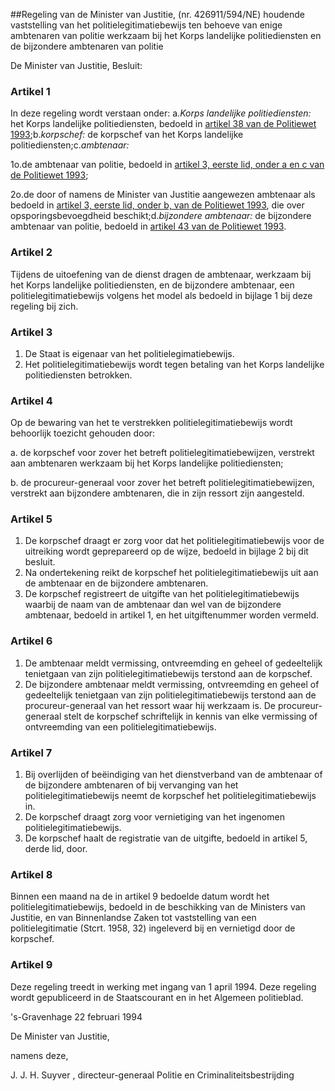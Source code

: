 <meta http-equiv='Content-Type' content='text/html; charset=utf-8' />

##Regeling van de Minister van Justitie, (nr. 426911/594/NE) houdende vaststelling van het politielegitimatiebewijs ten behoeve van enige ambtenaren van politie werkzaam bij het Korps landelijke politiediensten en de bijzondere ambtenaren van politie

De Minister van Justitie,  Besluit:    

### Artikel  1  

In deze regeling wordt verstaan onder: a.*Korps landelijke politiediensten:* het Korps landelijke politiediensten, bedoeld in [artikel 38 van de Politiewet 1993](../../../../wet/politiewet/1993/BWBR0006299/README.md);b.*korpschef:* de korpschef van het Korps landelijke politiediensten;c.*ambtenaar:*

1o.de ambtenaar van politie, bedoeld in [artikel 3, eerste lid, onder a en c van de Politiewet 1993](../../../../wet/politiewet/1993/BWBR0006299/README.md);

2o.de door of namens de Minister van Justitie aangewezen ambtenaar als bedoeld in [artikel 3, eerste lid, onder b, van de Politiewet 1993](../../../../wet/politiewet/1993/BWBR0006299/README.md), die over opsporingsbevoegdheid beschikt;d.*bijzondere ambtenaar:* de bijzondere ambtenaar van politie, bedoeld in [artikel 43 van de Politiewet 1993](../../../../wet/politiewet/1993/BWBR0006299/README.md). 

### Artikel  2  

Tijdens de uitoefening van de dienst dragen de ambtenaar, werkzaam bij het Korps landelijke politiediensten, en de bijzondere ambtenaar, een politielegitimatiebewijs volgens het model als bedoeld in bijlage 1 bij deze regeling bij zich. 

### Artikel  3  

1.  De Staat is eigenaar van het politielegimatiebewijs.   
2.  Het politielegitimatiebewijs wordt tegen betaling van het Korps landelijke politiediensten betrokken.  

### Artikel  4  

Op de bewaring van het te verstrekken politielegitimatiebewijs wordt behoorlijk toezicht gehouden door: 

a. de korpschef voor zover het betreft politielegitimatiebewijzen, verstrekt aan ambtenaren werkzaam bij het Korps landelijke politiediensten; 

b. de procureur-generaal voor zover het betreft politielegitimatiebewijzen, verstrekt aan bijzondere ambtenaren, die in zijn ressort zijn aangesteld.  

### Artikel  5  

1.  De korpschef draagt er zorg voor dat het politielegitimatiebewijs voor de uitreiking wordt geprepareerd op de wijze, bedoeld in bijlage 2 bij dit besluit.   
2.  Na ondertekening reikt de korpschef het politielegitimatiebewijs uit aan de ambtenaar en de bijzondere ambtenaren.   
3.  De korpschef registreert de uitgifte van het politielegitimatiebewijs waarbij de naam van de ambtenaar dan wel van de bijzondere ambtenaar, bedoeld in artikel 1, en het uitgiftenummer worden vermeld.  

### Artikel  6  

1.  De ambtenaar meldt vermissing, ontvreemding en geheel of gedeeltelijk tenietgaan van zijn politielegitimatiebewijs terstond aan de korpschef.   
2.  De bijzondere ambtenaar meldt vermissing, ontvreemding en geheel of gedeeltelijk tenietgaan van zijn politielegitimatiebewijs terstond aan de procureur-generaal van het ressort waar hij werkzaam is. De procureur-generaal stelt de korpschef schriftelijk in kennis van elke vermissing of ontvreemding van een politielegitimatiebewijs.  

### Artikel  7  

1.  Bij overlijden of beëindiging van het dienstverband van de ambtenaar of de bijzondere ambtenaren of bij vervanging van het politielegitimatiebewijs neemt de korpschef het politielegitimatiebewijs in.   
2.  De korpschef draagt zorg voor vernietiging van het ingenomen politielegitimatiebewijs.   
3.  De korpschef haalt de registratie van de uitgifte, bedoeld in artikel 5, derde lid, door.  

### Artikel  8  

Binnen een maand na de in artikel 9 bedoelde datum wordt het politielegitimatiebewijs, bedoeld in de beschikking van de Ministers van Justitie, en van Binnenlandse Zaken tot vaststelling van een politielegitimatie (Stcrt. 1958, 32) ingeleverd bij en vernietigd door de korpschef. 

### Artikel  9  

Deze regeling treedt in werking met ingang van 1 april 1994. Deze regeling wordt gepubliceerd in de Staatscourant en in het Algemeen politieblad. 

's-Gravenhage 
22 februari 1994    

De 
Minister van Justitie, 

namens deze, 

J. J. H. Suyver  , 
directeur-generaal Politie en Criminaliteitsbestrijding    
